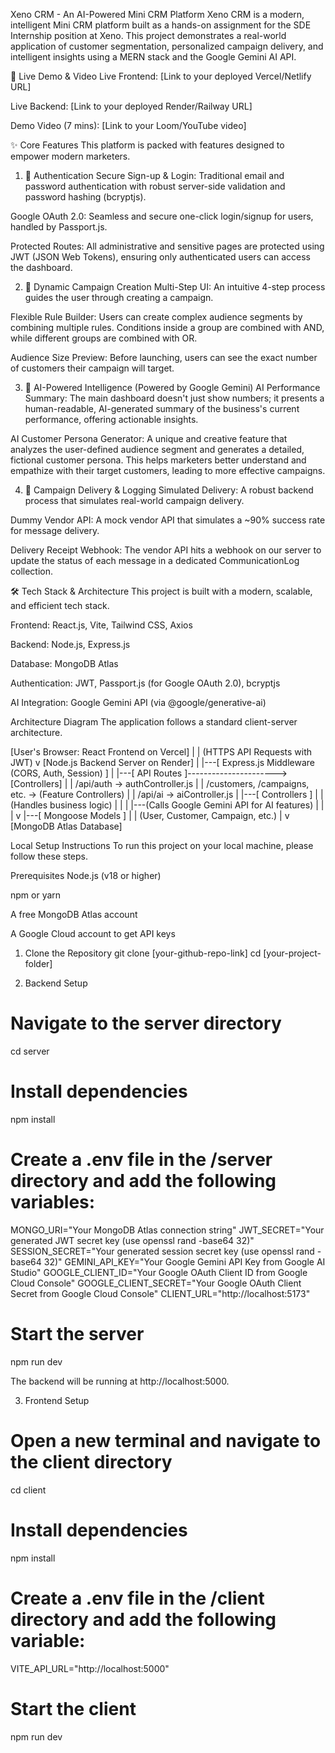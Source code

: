 
 Xeno CRM - An AI-Powered Mini CRM Platform
Xeno CRM is a modern, intelligent Mini CRM platform built as a hands-on assignment for the SDE Internship position at Xeno. This project demonstrates a real-world application of customer segmentation, personalized campaign delivery, and intelligent insights using a MERN stack and the Google Gemini AI API.

🚀 Live Demo & Video
Live Frontend: [Link to your deployed Vercel/Netlify URL]

Live Backend: [Link to your deployed Render/Railway URL]

Demo Video (7 mins): [Link to your Loom/YouTube video]

✨ Core Features
This platform is packed with features designed to empower modern marketers.

1. 🔐 Authentication
Secure Sign-up & Login: Traditional email and password authentication with robust server-side validation and password hashing (bcryptjs).

Google OAuth 2.0: Seamless and secure one-click login/signup for users, handled by Passport.js.

Protected Routes: All administrative and sensitive pages are protected using JWT (JSON Web Tokens), ensuring only authenticated users can access the dashboard.

2. 🎯 Dynamic Campaign Creation
Multi-Step UI: An intuitive 4-step process guides the user through creating a campaign.

Flexible Rule Builder: Users can create complex audience segments by combining multiple rules. Conditions inside a group are combined with AND, while different groups are combined with OR.

Audience Size Preview: Before launching, users can see the exact number of customers their campaign will target.

3. 🤖 AI-Powered Intelligence (Powered by Google Gemini)
AI Performance Summary: The main dashboard doesn't just show numbers; it presents a human-readable, AI-generated summary of the business's current performance, offering actionable insights.

AI Customer Persona Generator: A unique and creative feature that analyzes the user-defined audience segment and generates a detailed, fictional customer persona. This helps marketers better understand and empathize with their target customers, leading to more effective campaigns.

4. 🚚 Campaign Delivery & Logging
Simulated Delivery: A robust backend process that simulates real-world campaign delivery.

Dummy Vendor API: A mock vendor API that simulates a ~90% success rate for message delivery.

Delivery Receipt Webhook: The vendor API hits a webhook on our server to update the status of each message in a dedicated CommunicationLog collection.

🛠️ Tech Stack & Architecture
This project is built with a modern, scalable, and efficient tech stack.

Frontend: React.js, Vite, Tailwind CSS, Axios

Backend: Node.js, Express.js

Database: MongoDB Atlas

Authentication: JWT, Passport.js (for Google OAuth 2.0), bcryptjs

AI Integration: Google Gemini API (via @google/generative-ai)

Architecture Diagram
The application follows a standard client-server architecture.

[User's Browser: React Frontend on Vercel]
       |
       | (HTTPS API Requests with JWT)
       v
[Node.js Backend Server on Render]
       |
       |---[ Express.js Middleware (CORS, Auth, Session) ]
       |
       |---[ API Routes ]----------------------> [Controllers]
       |      | /api/auth                      -> authController.js
       |      | /customers, /campaigns, etc.   -> (Feature Controllers)
       |      | /api/ai                        -> aiController.js
       |
       |---[ Controllers ]
       |      | (Handles business logic)
       |      |
       |      |---(Calls Google Gemini API for AI features)
       |      |
       |      v
       |---[ Mongoose Models ]
       |      | (User, Customer, Campaign, etc.)
       |      v
[MongoDB Atlas Database]

Local Setup Instructions
To run this project on your local machine, please follow these steps.

Prerequisites
Node.js (v18 or higher)

npm or yarn

A free MongoDB Atlas account

A Google Cloud account to get API keys

1. Clone the Repository
git clone [your-github-repo-link]
cd [your-project-folder]

2. Backend Setup
# Navigate to the server directory
cd server

# Install dependencies
npm install

# Create a .env file in the /server directory and add the following variables:
MONGO_URI="Your MongoDB Atlas connection string"
JWT_SECRET="Your generated JWT secret key (use openssl rand -base64 32)"
SESSION_SECRET="Your generated session secret key (use openssl rand -base64 32)"
GEMINI_API_KEY="Your Google Gemini API Key from Google AI Studio"
GOOGLE_CLIENT_ID="Your Google OAuth Client ID from Google Cloud Console"
GOOGLE_CLIENT_SECRET="Your Google OAuth Client Secret from Google Cloud Console"
CLIENT_URL="http://localhost:5173"

# Start the server
npm run dev

The backend will be running at http://localhost:5000.

3. Frontend Setup
# Open a new terminal and navigate to the client directory
cd client

# Install dependencies
npm install

# Create a .env file in the /client directory and add the following variable:
VITE_API_URL="http://localhost:5000"

# Start the client
npm run dev
 
